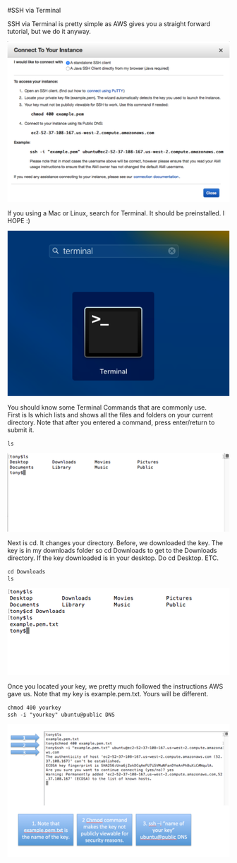 #SSH via Terminal

SSH via Terminal is pretty simple as AWS gives you a straight forward tutorial, but we do it anyway.

![alt tag](https://github.com/TonyMeiDeveloper/GuideOnTheSide/blob/master/GuidePictures/connect.png)

If you using a Mac or Linux, search for Terminal. It should be preinstalled. I HOPE :)

![alt tag](https://github.com/TonyMeiDeveloper/GuideOnTheSide/blob/master/GuidePictures/terminal1.png)


You should know some Terminal Commands that are commonly use.  
First is ls which lists and shows all the files and folders on your current directory. Note that after you entered a command, press enter/return to submit it. 

```
ls
```


![alt tag](https://github.com/TonyMeiDeveloper/GuideOnTheSide/blob/master/GuidePictures/terminal2.png)


Next is cd. It changes your directory. Before, we downloaded the key. The key is in my downloads folder so cd Downloads to get to the Downloads directory. If the key downloaded is in your desktop. Do cd Desktop. ETC. 

```
cd Downloads
ls
```


![alt tag](https://github.com/TonyMeiDeveloper/GuideOnTheSide/blob/master/GuidePictures/terminal3.png)


Once you located your key, we pretty much followed the instructions AWS gave us. Note that my key is example.pem.txt. Yours will be different. 

```
chmod 400 yourkey
ssh -i "yourkey" ubuntu@public DNS 
```


![alt tag](https://github.com/TonyMeiDeveloper/GuideOnTheSide/blob/master/GuidePictures/terminal4.png)




